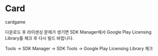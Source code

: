 # Card
cardgame

다운로드 후 라이센싱 문제가 생기면 SDK Manager에서 Google Play Licensing Library를 체크 후 다시 빌드 바랍니다.

Tools -> SDK Manager -> SDK Tools -> Google Play Licensing Library 체크
